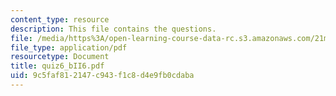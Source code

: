 ```yaml
---
content_type: resource
description: This file contains the questions.
file: /media/https%3A/open-learning-course-data-rc.s3.amazonaws.com/21m-302-harmony-and-counterpoint-ii-spring-2005/9c5faf812147c943f1c8d4e9fb0cdaba_quiz6_bII6.pdf
file_type: application/pdf
resourcetype: Document
title: quiz6_bII6.pdf
uid: 9c5faf81-2147-c943-f1c8-d4e9fb0cdaba
---
```

